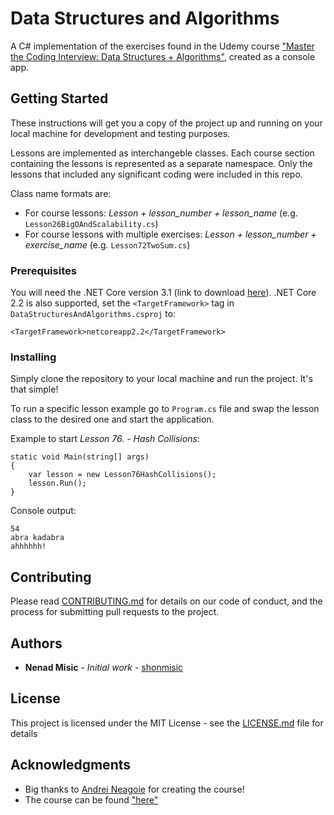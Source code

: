 # Data Structures and Algorithms

A C# implementation of the exercises found in the Udemy course ["Master the Coding Interview: Data Structures + Algorithms"](https://www.udemy.com/course/master-the-coding-interview-data-structures-algorithms/), created as a console app.

## Getting Started

These instructions will get you a copy of the project up and running on your local machine for development and testing purposes.

Lessons are implemented as interchangeble classes. Each course section containing the lessons is represented as a separate namespace. Only the lessons that included any significant coding were included in this repo.

Class name formats are:
- For course lessons: *Lesson + lesson_number + lesson_name* (e.g. `Lesson26BigOAndScalability.cs`)
- For course lessons with multiple exercises: *Lesson + lesson_number + exercise_name* (e.g. `Lesson72TwoSum.cs`)

### Prerequisites

You will need the .NET Core version 3.1 (link to download [here](https://dotnet.microsoft.com/download)).
.NET Core 2.2 is also supported, set the `<TargetFramework>` tag in `DataStructuresAndAlgorithms.csproj` to:

```
<TargetFramework>netcoreapp2.2</TargetFramework>
```

### Installing

Simply clone the repository to your local machine and run the project. It's that simple!

To run a specific lesson example go to `Program.cs` file and swap the lesson class to the desired one and start the application.

Example to start *Lesson 76. - Hash Collisions*:
```
static void Main(string[] args)
{
    var lesson = new Lesson76HashCollisions();
    lesson.Run();
}
```

Console output:
```
54
abra kadabra
ahhhhhh!
```

## Contributing

Please read [CONTRIBUTING.md](CONTRIBUTING.md) for details on our code of conduct, and the process for submitting pull requests to the project.

## Authors

* **Nenad Misic** - *Initial work* - [shonmisic](https://github.com/shonmisic)

## License

This project is licensed under the MIT License - see the [LICENSE.md](LICENSE.md) file for details

## Acknowledgments

* Big thanks to [Andrei Neagoie](https://github.com/aneagoie/) for creating the course!
* The course can be found ["here"](https://www.udemy.com/course/master-the-coding-interview-data-structures-algorithms/)


